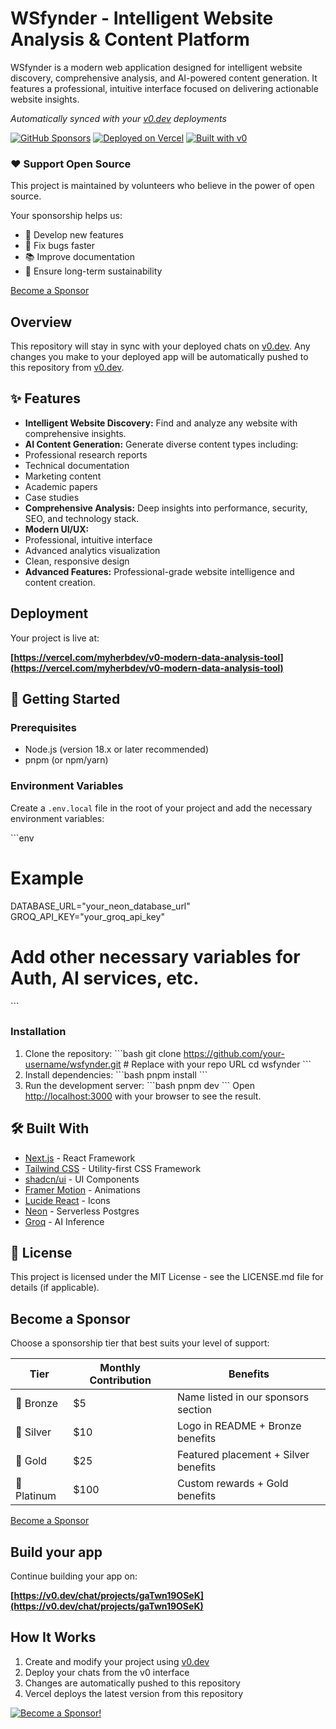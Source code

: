 # WSfynder - Intelligent Website Analysis & Content Platform

WSfynder is a modern web application designed for intelligent website discovery, comprehensive analysis, and AI-powered content generation. It features a professional, intuitive interface focused on delivering actionable website insights.

*Automatically synced with your [v0.dev](https://v0.dev) deployments*

[![GitHub Sponsors](https://img.shields.io/github/sponsors/yourusername?style=for-the-badge&logo=githubsponsors)](https://github.com/sponsors/myHerbAI)
[![Deployed on Vercel](https://img.shields.io/badge/Deployed%20on-Vercel-black?style=for-the-badge&logo=vercel)](https://vercel.com/myherbdev/v0-modern-data-analysis-tool)
[![Built with v0](https://img.shields.io/badge/Built%20with-v0.dev-black?style=for-the-badge)](https://v0.dev/chat/projects/gaTwn19OSeK)

<div class="cta-box">
  <h3>❤️ Support Open Source</h3>
  <p>This project is maintained by volunteers who believe in the power of open source.</p>
  <p>Your sponsorship helps us:</p>
  <ul>
    <li>🚀 Develop new features</li>
    <li>🐛 Fix bugs faster</li>
    <li>📚 Improve documentation</li>
    <li>🌟 Ensure long-term sustainability</li>
  </ul>
  <a href="https://github.com/sponsors/myHerbAI" class="sponsor-button">Become a Sponsor</a>
</div>

## Overview

This repository will stay in sync with your deployed chats on [v0.dev](https://v0.dev).
Any changes you make to your deployed app will be automatically pushed to this repository from [v0.dev](https://v0.dev).

## ✨ Features

*   **Intelligent Website Discovery:** Find and analyze any website with comprehensive insights.
*   **AI Content Generation:** Generate diverse content types including:
  * Professional research reports
  * Technical documentation  
  * Marketing content
  * Academic papers
  * Case studies
*   **Comprehensive Analysis:** Deep insights into performance, security, SEO, and technology stack.
*   **Modern UI/UX:**
  * Professional, intuitive interface
  * Advanced analytics visualization
  * Clean, responsive design
*   **Advanced Features:** Professional-grade website intelligence and content creation.

## Deployment

Your project is live at:

**[https://vercel.com/myherbdev/v0-modern-data-analysis-tool](https://vercel.com/myherbdev/v0-modern-data-analysis-tool)**

## 🚀 Getting Started

### Prerequisites

*   Node.js (version 18.x or later recommended)
*   pnpm (or npm/yarn)

### Environment Variables

Create a `.env.local` file in the root of your project and add the necessary environment variables:

\`\`\`env
# Example
DATABASE_URL="your_neon_database_url"
GROQ_API_KEY="your_groq_api_key"
# Add other necessary variables for Auth, AI services, etc.
\`\`\`

### Installation

1.  Clone the repository:
    \`\`\`bash
    git clone https://github.com/your-username/wsfynder.git # Replace with your repo URL
    cd wsfynder
    \`\`\`
2.  Install dependencies:
    \`\`\`bash
    pnpm install
    \`\`\`
3.  Run the development server:
    \`\`\`bash
    pnpm dev
    \`\`\`
    Open [http://localhost:3000](http://localhost:3000) with your browser to see the result.

## 🛠️ Built With

*   [Next.js](https://nextjs.org/) - React Framework
*   [Tailwind CSS](https://tailwindcss.com/) - Utility-first CSS Framework
*   [shadcn/ui](https://ui.shadcn.com/) - UI Components
*   [Framer Motion](https://www.framer.com/motion/) - Animations
*   [Lucide React](https://lucide.dev/) - Icons
*   [Neon](https://neon.tech/) - Serverless Postgres
*   [Groq](https://groq.com/) - AI Inference

## 📄 License

This project is licensed under the MIT License - see the LICENSE.md file for details (if applicable).

## Become a Sponsor

Choose a sponsorship tier that best suits your level of support:

| Tier       | Monthly Contribution | Benefits                                |
|------------|-----------------------|-----------------------------------------|
| 🥉 Bronze  | $5                   | Name listed in our sponsors section     |
| 🥈 Silver  | $10                  | Logo in README + Bronze benefits        |
| 🥇 Gold    | $25                  | Featured placement + Silver benefits    |
| 💎 Platinum| $100                 | Custom rewards + Gold benefits          |

[Become a Sponsor](https://github.com/sponsors/myHerbAI)

## Build your app

Continue building your app on:

**[https://v0.dev/chat/projects/gaTwn19OSeK](https://v0.dev/chat/projects/gaTwn19OSeK)**

## How It Works

1. Create and modify your project using [v0.dev](https://v0.dev)
2. Deploy your chats from the v0 interface
3. Changes are automatically pushed to this repository
4. Vercel deploys the latest version from this repository

[![Become a Sponsor!](https://img.shields.io/badge/Become%20a%20Sponsor-brightgreen)](http://github.com/sponsor/myHerbDev)
